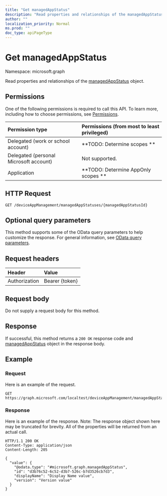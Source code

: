 ```yaml
---
title: "Get managedAppStatus"
description: "Read properties and relationships of the managedAppStatus object."
author: ""
localization_priority: Normal
ms.prod: ""
doc_type: apiPageType
---
```


# Get managedAppStatus

Namespace: microsoft.graph

Read properties and relationships of the [managedAppStatus](../resources/managedappstatus.md) object.

## Permissions
One of the following permissions is required to call this API. To learn more, including how to choose permissions, see [Permissions](/concepts/permissions-reference.md).

|Permission type|Permissions (from most to least privileged)|
|:---|:---|
|Delegated (work or school account)|**TODO: Determine scopes **|
|Delegated (personal Microsoft account)|Not supported.|
|Application|**TODO: Determine AppOnly scopes **|

## HTTP Request
<!-- {
  "blockType": "ignored"
}
-->
``` http
GET /deviceAppManagement/managedAppStatuses/{managedAppStatusId}
```

## Optional query parameters
This method supports some of the OData query parameters to help customize the response. For general information, see [OData query parameters](/graph/query-parameters).

## Request headers
|Header|Value|
|:---|:---|
|Authorization|Bearer {token}|

## Request body
Do not supply a request body for this method.

## Response
If successful, this method returns a `200 OK` response code and [managedAppStatus](../resources/managedappstatus.md) object in the response body.

## Example

### Request
Here is an example of the request.
<!-- {
  "blockType": "request",
  "name": "get_managedappstatus"
}
-->
``` http
GET https://graph.microsoft.com/localtest/deviceAppManagement/managedAppStatuses/{managedAppStatusId}
```

### Response
Here is an example of the response. Note: The response object shown here may be truncated for brevity. All of the properties will be returned from an actual call.
<!-- {
  "blockType": "response",
  "truncated": true,
  "@odata.type": "microsoft.graph.managedAppStatus"
}
-->
``` http
HTTP/1.1 200 OK
Content-Type: application/json
Content-Length: 205

{
  "value": {
    "@odata.type": "#microsoft.graph.managedAppStatus",
    "id": "d3b76c52-6c52-d3b7-526c-b7d3526cb7d3",
    "displayName": "Display Name value",
    "version": "Version value"
  }
}
```

